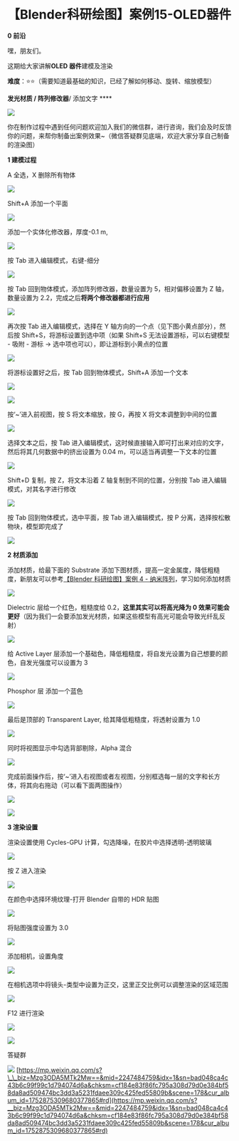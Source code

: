 # 【Blender科研绘图】案例15-OLED器件
**0 前沿**

嘿，朋友们。

这期给大家讲解**OLED 器件**建模及渲染

**难度**：⭐⭐（需要知道最基础的知识，已经了解如何移动、旋转、缩放模型）

**发光材质 / 阵列修改器**/ 添加文字 \*\*\*\*

![](https://mmbiz.qpic.cn/mmbiz_png/uicuMum8Zv8NlvZria16HCep5JaR6NcyzE8pHpjNO5Zibkia6UMXDNDjqxe673oFkjOMyQnDQjEbpmJkq5SbLRflOA/640?wx_fmt=png)

你在制作过程中遇到任何问题欢迎加入我们的微信群，进行咨询，我们会及时反馈你的问题，来帮你制备出案例效果~（微信答疑群见底端，欢迎大家分享自己制备的渲染图）  

**1 建模过程**

A 全选，X 删除所有物体

![](https://mmbiz.qpic.cn/mmbiz_png/uicuMum8Zv8NlvZria16HCep5JaR6NcyzEM2Liac2XH02oz7avMmwic7WE8GfE1AWRwzw22ygO9ia1SAhqcrO2AcM7g/640?wx_fmt=png)

Shift+A 添加一个平面

![](https://mmbiz.qpic.cn/mmbiz_png/uicuMum8Zv8NlvZria16HCep5JaR6NcyzEysFUxdCrR32HiaMRsFKic1gKbLdxO2HNy7MZ5Cu8V29EZEe7xQ2m2SHg/640?wx_fmt=png)

添加一个实体化修改器，厚度-0.1 m, 

![](https://mmbiz.qpic.cn/mmbiz_png/uicuMum8Zv8NlvZria16HCep5JaR6NcyzEQGjsUZnYy59AmEKfBSxlm8mPU9EuKKXjrmutf7iaA62icSyniaiceIo9Pg/640?wx_fmt=png)

按 Tab 进入编辑模式，右键-细分

![](https://mmbiz.qpic.cn/mmbiz_png/uicuMum8Zv8NlvZria16HCep5JaR6NcyzE8qDb83UFwPKT3ibUQqSZxpfribjpXKtgaURA1D164MuqH4ljz0Gkjqiag/640?wx_fmt=png)

按 Tab 回到物体模式，添加阵列修改器，数量设置为 5，相对偏移设置为 Z 轴，数量设置为 2.2，完成之后**将两个修改器都进行应用**

![](https://mmbiz.qpic.cn/mmbiz_png/uicuMum8Zv8NlvZria16HCep5JaR6NcyzEFpeEc50Jh1ZiaK019GibXTU3eymA7icpHK5RUL0aeHnTicSdq7FlEQH67g/640?wx_fmt=png)

再次按 Tab 进入编辑模式，选择在 Y 轴方向的一个点（见下图小黄点部分），然后按 Shift+S，将游标设置到选中项（如果 Shift+S 无法设置游标，可以右键模型 - 吸附 - 游标 -> 选中项也可以），即让游标到小黄点的位置

![](https://mmbiz.qpic.cn/mmbiz_png/uicuMum8Zv8NlvZria16HCep5JaR6NcyzEibJPibj21QqiadOj9xlBib9WUROvJeX5yRBQCGm63rDtKIMuWBYhsh4z4Q/640?wx_fmt=png)

将游标设置好之后，按 Tab 回到物体模式，Shift+A 添加一个文本

![](https://mmbiz.qpic.cn/mmbiz_png/uicuMum8Zv8NlvZria16HCep5JaR6NcyzEHn4Cf4HDic5OUDias1icIyleRRY8UkKDedYSXciaofA5ibjXqoFKQ0UMeGg/640?wx_fmt=png)

![](https://mmbiz.qpic.cn/mmbiz_png/uicuMum8Zv8NlvZria16HCep5JaR6NcyzE7ra4DvajwibkLuNPSY7qu3ibPXficIW02aWMhdgOGDkBU5fFL7LaNh4yQ/640?wx_fmt=png)

按‘~’进入前视图，按 S 将文本缩放，按 G，再按 X 将文本调整到中间的位置

![](https://mmbiz.qpic.cn/mmbiz_png/uicuMum8Zv8NlvZria16HCep5JaR6NcyzEuicBUicmaOY1nEOChQ6XUGxVwgaVDI0BNOIxvYLG5lvThz2eicxAIiaDQA/640?wx_fmt=png)

选择文本之后，按 Tab 进入编辑模式，这时候直接输入即可打出来对应的文字，然后将其几何数据中的挤出设置为 0.04 m，可以适当再调整一下文本的位置

![](https://mmbiz.qpic.cn/mmbiz_png/uicuMum8Zv8NlvZria16HCep5JaR6NcyzETaa8iaN3PrFiau5B1NwmSDxgsN4r1fW1UESSKJ7kXUicvJd6ojTCribPTA/640?wx_fmt=png)

Shift+D 复制，按 Z，将文本沿着 Z 轴复制到不同的位置，分别按 Tab 进入编辑模式，对其名字进行修改

![](https://mmbiz.qpic.cn/mmbiz_png/uicuMum8Zv8NlvZria16HCep5JaR6NcyzE0geDpOkmk1NeOa3aIiciaUJfwEktGQRt4xWDS6YKZOZiboDQeBiamwibntQ/640?wx_fmt=png)

按 Tab 回到物体模式，选中平面，按 Tab 进入编辑模式，按 P 分离，选择按松散物块，模型即完成了

![](https://mmbiz.qpic.cn/mmbiz_png/uicuMum8Zv8NlvZria16HCep5JaR6NcyzEnRf7u7DTEicOvCwhvtQqoJwR4nUoRuqyaEhWnhqTianhicxDAks31ESOg/640?wx_fmt=png)

**2 材质添加**

添加材质，给最下面的 Substrate 添加下图材质，提高一定金属度，降低粗糙度，新朋友可以参考[【Blender 科研绘图】案例 4 - 纳米阵列](http://mp.weixin.qq.com/s?__biz=Mzg3ODA5MTk2Mw==&mid=2247484259&idx=1&sn=e5f0ff741c8638b845faeace99855563&chksm=cf1848b7f86fc1a1a874881b152f7ade02ec042a5114197bce84b9b2d9dac2d0abed3bbbd0ed&scene=21#wechat_redirect)，学习如何添加材质

![](https://mmbiz.qpic.cn/mmbiz_png/uicuMum8Zv8NlvZria16HCep5JaR6NcyzE5B4gOhGggF6D6YtYxT6p0uDFJx1AnlHTb7fWNJD7xH5heV0wykWZ6A/640?wx_fmt=png)

Dielectric 层给一个红色，粗糙度给 0.2，**这里其实可以将高光降为 0 效果可能会更好**（因为我们一会要添加发光材质，如果这些模型有高光可能会导致光纤乱反射）

![](https://mmbiz.qpic.cn/mmbiz_png/uicuMum8Zv8NlvZria16HCep5JaR6NcyzENZjSu3xN4WXh8KyVibaaNnNHCEQRqTnx3QGaicEQnNUd1pLYz4qjyAiaA/640?wx_fmt=png)

给 Active Layer 层添加一个基础色，降低粗糙度，将自发光设置为自己想要的颜色，自发光强度可以设置为 3  

![](https://mmbiz.qpic.cn/mmbiz_png/uicuMum8Zv8NlvZria16HCep5JaR6NcyzEnyyObzcIBvbFZuaUUJSictKXJhiaibSkg3aG87OalS4tQsic1Vuw9wp01g/640?wx_fmt=png)

Phosphor 层 添加一个蓝色

![](https://mmbiz.qpic.cn/mmbiz_png/uicuMum8Zv8NlvZria16HCep5JaR6NcyzEgyGoh4hH8k7IDiaQcPZ2qflZxdo3pUicQbJJuPyiamyfYr3iaPVt5k0G7g/640?wx_fmt=png)

最后是顶部的 Transparent Layer, 给其降低粗糙度，将透射设置为 1.0

![](https://mmbiz.qpic.cn/mmbiz_png/uicuMum8Zv8NlvZria16HCep5JaR6NcyzEEo7Uo2icquHpDOCwMDklIzkk7EpMn29wzLcK7JbTNibs1GlsM7jev2vA/640?wx_fmt=png)

同时将视图显示中勾选背部剔除，Alpha 混合

![](https://mmbiz.qpic.cn/mmbiz_png/uicuMum8Zv8NlvZria16HCep5JaR6NcyzE3iar6c8gYffLmaxHLicqVDpiaIVbJrhTBtgtIW3OaHWlwQ2lhfYrrzBaw/640?wx_fmt=png)

完成前面操作后，按‘~’进入右视图或者左视图，分别框选每一层的文字和长方体，将其向右拖动（可以看下面两图操作）

![](https://mmbiz.qpic.cn/mmbiz_png/uicuMum8Zv8NlvZria16HCep5JaR6NcyzErXW4nk2Rp1ACenCNK74APKKdhPnGAXwgialFl170uUakmD1FvibNZvxw/640?wx_fmt=png)

![](https://mmbiz.qpic.cn/mmbiz_png/uicuMum8Zv8NlvZria16HCep5JaR6NcyzENcibIupNsUiaQGy0Q9qqGiba9VIv44pb5YnfNApAQtLGUMo6Bsic4wyaUg/640?wx_fmt=png)

**3 渲染设置**

渲染设置使用 Cycles-GPU 计算，勾选降噪，在胶片中选择透明-透明玻璃

![](https://mmbiz.qpic.cn/mmbiz_png/uicuMum8Zv8NlvZria16HCep5JaR6NcyzEZrHDtQia5Y8n0ichdteVpVbWkia4V2LYavt2HSgn9AKqNvxtW0bvTX3Ew/640?wx_fmt=png)

按 Z 进入渲染

![](https://mmbiz.qpic.cn/mmbiz_png/uicuMum8Zv8NlvZria16HCep5JaR6NcyzEibVcJXtGNyA9ibs0u6uD4PT7t9DGd3pSdMjTJD90qMy15uLO8dmKZrGQ/640?wx_fmt=png)

在颜色中选择环境纹理-打开 Blender 自带的 HDR 贴图

![](https://mmbiz.qpic.cn/mmbiz_png/uicuMum8Zv8NlvZria16HCep5JaR6NcyzE9ele8Libuvq9OJM02ynQpPd039MaPxzebDFuKRmImSjZiaKvzic7FDa5Q/640?wx_fmt=png)

将贴图强度设置为 3.0

![](https://mmbiz.qpic.cn/mmbiz_png/uicuMum8Zv8NlvZria16HCep5JaR6NcyzEsEqkHibPclEYK6Z7EOr98dniboh26NP0hTmOyJeFWicU4feStPkZe7k1w/640?wx_fmt=png)

添加相机，设置角度

![](https://mmbiz.qpic.cn/mmbiz_png/uicuMum8Zv8NlvZria16HCep5JaR6NcyzEPeWuCZ8dwAISEO88AhjbXMvXAJHozOWrs7vI4H8ayiarGIy78vWPPhQ/640?wx_fmt=png)

在相机选项中将镜头-类型中设置为正交，这里正交比例可以调整渲染的区域范围

![](https://mmbiz.qpic.cn/mmbiz_png/uicuMum8Zv8NlvZria16HCep5JaR6NcyzEFe8Hop0A39cWiayK5Wgrk2IXJB0tjnAr7lev0lph7TITlTibgvQ8u64Q/640?wx_fmt=png)

F12 进行渲染

![](https://mmbiz.qpic.cn/mmbiz_png/uicuMum8Zv8NlvZria16HCep5JaR6NcyzExo5PyV3KicKcicicsUa2fOK2LVcm6HK4jXv03MK7QvcSC1cH6dwV0amMg/640?wx_fmt=png)

![](https://mmbiz.qpic.cn/mmbiz_png/uicuMum8Zv8NlvZria16HCep5JaR6NcyzE8pHpjNO5Zibkia6UMXDNDjqxe673oFkjOMyQnDQjEbpmJkq5SbLRflOA/640?wx_fmt=png)

答疑群

![](https://mmbiz.qpic.cn/mmbiz_jpg/uicuMum8Zv8NlvZria16HCep5JaR6NcyzESQGKDDsmwIkzBVqxDuV0pwZ9BdNqTVAA6HdjqKjnpZdySiasKBYQiang/640?wx_fmt=jpeg) 
 [https://mp.weixin.qq.com/s?\_\_biz=Mzg3ODA5MTk2Mw==&mid=2247484759&idx=1&sn=bad048ca4c43b6c99f99c1d794074d6a&chksm=cf184e83f86fc795a308d79d0e384bf58da8ad509474bc3dd3a5231fdaee309c425fed55809b&scene=178&cur_album_id=1752875309680377865#rd](https://mp.weixin.qq.com/s?__biz=Mzg3ODA5MTk2Mw==&mid=2247484759&idx=1&sn=bad048ca4c43b6c99f99c1d794074d6a&chksm=cf184e83f86fc795a308d79d0e384bf58da8ad509474bc3dd3a5231fdaee309c425fed55809b&scene=178&cur_album_id=1752875309680377865#rd)
